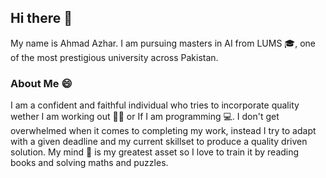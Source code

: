 ## Hi there 👋

My name is Ahmad Azhar. I am pursuing masters in AI from LUMS 🎓, one of the most prestigious university across Pakistan.

### About Me 😄
I am a confident and faithful individual who tries to incorporate quality wether I am working out 🏋🏻 or If I am programming 💻.
I don't get overwhelmed when it comes to completing my work, instead I try to adapt with a given deadline and my current skillset to produce a quality driven solution.
My mind 🧠 is my greatest asset so I love to train it by reading books and solving maths and puzzles.







<!--
**ahmadAzhar98/ahmadAzhar98** is a ✨ _special_ ✨ repository because its `README.md` (this file) appears on your GitHub profile.

Here are some ideas to get you started:

- 🔭 I’m currently working on ...
- 🌱 I’m currently learning ...
- 👯 I’m looking to collaborate on ...
- 🤔 I’m looking for help with ...
- 💬 Ask me about ...
- 📫 How to reach me: ...
- 😄 Pronouns: ...
- ⚡ Fun fact: ...
-->

